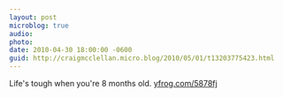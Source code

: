 ```yaml
---
layout: post
microblog: true
audio: 
photo: 
date: 2010-04-30 18:00:00 -0600
guid: http://craigmcclellan.micro.blog/2010/05/01/t13203775423.html
---
```

Life's tough when you're 8 months old.   [yfrog.com/5878fj](http://yfrog.com/5878fj)
